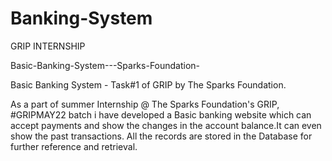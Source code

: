 # Banking-System

GRIP INTERNSHIP

Basic-Banking-System---Sparks-Foundation-

Basic Banking System - Task#1 of GRIP by The Sparks Foundation.

As a part of summer Internship @ The Sparks Foundation's GRIP, #GRIPMAY22 batch i have developed a Basic banking website which can accept payments and show the changes in the account balance.It can even show the past transactions. All the records are stored in the Database for further reference and retrieval.

